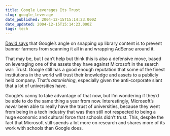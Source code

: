 ```yaml
---
title: Google Leverages Its Trust
slug: google_leverage
date_published: 2004-12-15T15:14:23.000Z
date_updated: 2004-12-15T15:14:23.000Z
tags: tech
---
```


[David says](http://www.davidgalbraith.org/archives/000691.html) that Google’s angle on snapping up library content is to prevent banner farmers from scanning it all in and wrapping AdSense around it.

That may be, but I can’t help but think this is also a defensive move, based on leveraging one of the assets they have against Microsoft in the search war: Trust. Google still has a good enough reputation that some of the finest institutions in the world will trust their knowledge and assets to a publicly held company. That’s *astonishing*, especially given the anti-corporate slant that a lot of universities have.

Google’s canny to take advantage of that now, but I’m wondering if they’d be able to do the same thing a year from now. Interestingly, Microsoft’s *never* been able to really have the trust of universities, because they went from being in a tech industry that was then still not respected to being a huge economic and cultural force that schools didn’t trust. This, despite the fact that Microsoft still spends a lot more on research and shares more of its work with schools than Google does.
